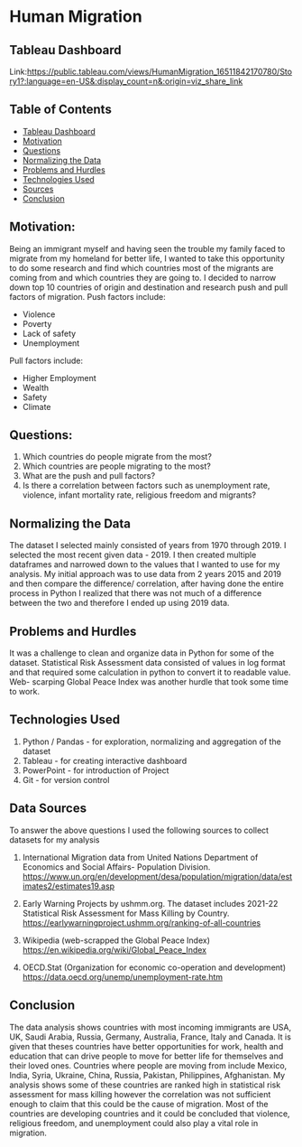 # Human Migration

## Tableau Dashboard
Link:https://public.tableau.com/views/HumanMigration_16511842170780/Story1?:language=en-US&:display_count=n&:origin=viz_share_link

## Table of Contents
* [Tableau Dashboard](#Tableau-dashboard)
* [Motivation](#motivation)
* [Questions](#questions)
* [Normalizing the Data](#normaling-the-data)
* [Problems and Hurdles](#problems-and-hurdles)
* [Technologies Used](#technologies-used)
* [Sources](#sources)
* [Conclusion](#conclusion)

## Motivation:
Being an immigrant myself and having seen the trouble my family faced to migrate from my homeland for better life, I wanted to take this opportunity to do some research and find which countries most of the migrants are coming from and which countries they are going to. I decided to narrow down top 10 countries of origin and destination and research push and pull factors of migration.
Push factors include:
- Violence
- Poverty
- Lack of safety
- Unemployment

Pull factors include:
- Higher Employment
- Wealth
- Safety
- Climate

## Questions:
1) Which countries do people migrate from the most?
2) Which countries are people migrating to the most?
3) What are the push and pull factors?
4) Is there a correlation between factors such as unemployment rate, violence, infant mortality rate, religious freedom and migrants?

## Normalizing the Data
The dataset I selected mainly consisted of years from 1970 through 2019. I selected the most recent given data - 2019. I then created multiple dataframes and narrowed down to the values that I wanted to use for my analysis. My initial approach was to use data from 2 years 2015 and 2019 and then compare the difference/ correlation, after having done the entire process in Python I realized that there was not much of a difference between the two and therefore I ended up using 2019 data.

## Problems and Hurdles
It was a challenge to clean and organize data in Python for some of the dataset. Statistical Risk Assessment data consisted of values in log format and that required some calculation in python to convert it to readable value. Web- scarping Global Peace Index was another hurdle that took some time to work.

## Technologies Used
1) Python / Pandas - for exploration, normalizing and aggregation of the dataset
2) Tableau - for creating interactive dashboard
3) PowerPoint - for introduction of Project
4) Git - for version control

## Data Sources
To answer the above questions I used the following sources to collect datasets for my analysis

1) International Migration data from United Nations Department of Economics and Social Affairs- Population Division.
https://www.un.org/en/development/desa/population/migration/data/estimates2/estimates19.asp

2) Early Warning Projects by ushmm.org. The dataset includes 2021-22 Statistical Risk Assessment for Mass Killing by Country.
https://earlywarningproject.ushmm.org/ranking-of-all-countries

3) Wikipedia (web-scrapped the Global Peace Index)
https://en.wikipedia.org/wiki/Global_Peace_Index

4) OECD.Stat (Organization for economic co-operation and development)
https://data.oecd.org/unemp/unemployment-rate.htm

## Conclusion
The data analysis shows countries with most incoming immigrants are USA, UK, Saudi Arabia, Russia, Germany, Australia, France, Italy and Canada. It is given that theses countries have better opportunities for work, health and education that can drive people to move for better life for themselves and their loved ones. Countries where people are moving from include Mexico, India, Syria, Ukraine, China, Russia, Pakistan, Philippines, Afghanistan. My analysis shows some of these countries are ranked high in statistical risk assessment for mass killing however the correlation was not sufficient enough to claim that this could be the cause of migration. Most of the countries are developing countries and it could be concluded that violence, religious freedom, and unemployment could also play a vital role in migration.
